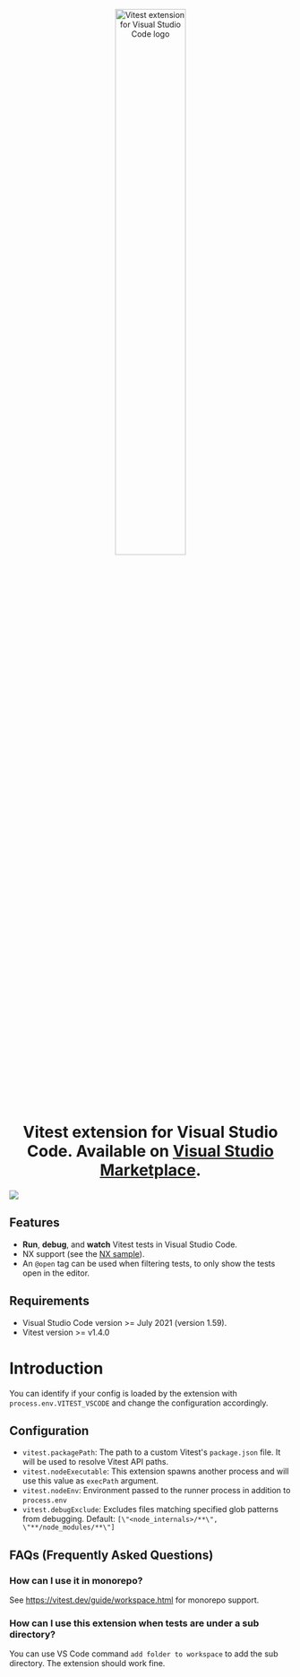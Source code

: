 <p align="center">
  <a title="Learn more about Vitest extension for Visual Studio Code" href="https://github.com/vitest-dev/vscode"><img src="./img/cover.png" alt="Vitest extension for Visual Studio Code logo" width="50%" /></a>
</p>

<h1 align="center">Vitest extension for Visual Studio Code. Available on <a href="https://marketplace.visualstudio.com/items?itemName=vitest.explorer">Visual Studio Marketplace</a>.</h1>

![](https://i.ibb.co/bJCbCf2/202203292020.gif)

## Features

- **Run**, **debug**, and **watch** Vitest tests in Visual Studio Code.
- NX support (see the [NX sample](./samples/monorepo-nx/)).
- An `@open` tag can be used when filtering tests, to only show the tests open in the editor.

## Requirements

- Visual Studio Code version >= July 2021 (version 1.59).
- Vitest version >= v1.4.0

# Introduction

You can identify if your config is loaded by the extension with `process.env.VITEST_VSCODE` and change the configuration accordingly.

## Configuration

- `vitest.packagePath`: The path to a custom Vitest's `package.json` file. It will be used to resolve Vitest API paths.
- `vitest.nodeExecutable`: This extension spawns another process and will use this value as `execPath` argument.
- `vitest.nodeEnv`: Environment passed to the runner process in addition to
  `process.env`
- `vitest.debugExclude`: Excludes files matching specified glob patterns from debugging. Default:
  `[\"<node_internals>/**\", \"**/node_modules/**\"]`

## FAQs (Frequently Asked Questions)

### How can I use it in monorepo?

See <https://vitest.dev/guide/workspace.html> for monorepo support.

### How can I use this extension when tests are under a sub directory?

You can use VS Code command `add folder to workspace` to add the sub directory. The extension should work fine.
